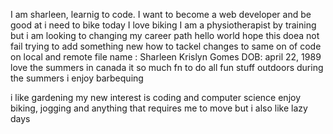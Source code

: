 I am sharleen, learnig to code. I want to become a web developer and be good at
i need to bike today
I love biking
I am a physiotherapist by training but i am looking to changing my career path
hello world
hope this doea not fail
trying to add something new
how to tackel changes to same on of code on local and remote file
name : Sharleen Krislyn Gomes
DOB: april 22, 1989
love the summers in canada
it so much fn to do all fun stuff outdoors during the summers
i enjoy barbequing

i like gardening
my new interest is coding and computer science
enjoy biking, jogging and anything that requires me to move
but i also like lazy days


